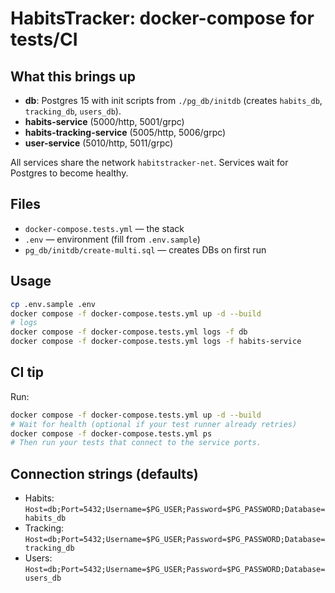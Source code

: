 # HabitsTracker: docker-compose for tests/CI

## What this brings up
- **db**: Postgres 15 with init scripts from `./pg_db/initdb` (creates `habits_db`, `tracking_db`, `users_db`).
- **habits-service** (5000/http, 5001/grpc)
- **habits-tracking-service** (5005/http, 5006/grpc)
- **user-service** (5010/http, 5011/grpc)

All services share the network `habitstracker-net`. Services wait for Postgres to become healthy.

## Files
- `docker-compose.tests.yml` — the stack
- `.env` — environment (fill from `.env.sample`)
- `pg_db/initdb/create-multi.sql` — creates DBs on first run

## Usage
```bash
cp .env.sample .env
docker compose -f docker-compose.tests.yml up -d --build
# logs
docker compose -f docker-compose.tests.yml logs -f db
docker compose -f docker-compose.tests.yml logs -f habits-service
```

## CI tip
Run:
```bash
docker compose -f docker-compose.tests.yml up -d --build
# Wait for health (optional if your test runner already retries)
docker compose -f docker-compose.tests.yml ps
# Then run your tests that connect to the service ports.
```

## Connection strings (defaults)
- Habits:   `Host=db;Port=5432;Username=$PG_USER;Password=$PG_PASSWORD;Database=habits_db`
- Tracking: `Host=db;Port=5432;Username=$PG_USER;Password=$PG_PASSWORD;Database=tracking_db`
- Users:    `Host=db;Port=5432;Username=$PG_USER;Password=$PG_PASSWORD;Database=users_db`
